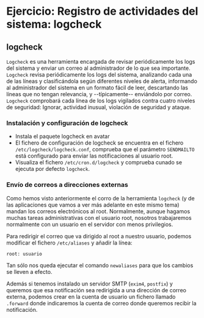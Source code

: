 # Ejercicio: Registro de actividades del sistema: logcheck

## logcheck

`Logcheck` es una herramienta encargada de revisar periódicamente los logs del sistema y enviar un correo al administrador de lo que sea importante. `Logcheck` revisa periódicamente los logs del sistema, analizando cada una de las líneas y clasificándola según diferentes niveles de alerta, informando al administrador del sistema en un formato fácil de leer, descartando las líneas que no tengan relevancia, y --típicamente-- enviándolo por correo. `Logcheck` comprobará cada línea de los logs vigilados contra cuatro niveles de seguridad: Ignorar, actividad inusual, violación de seguridad y ataque.  
  

### Instalación y configuración de logcheck

* Instala el paquete logcheck en avatar  
* El fichero de configuración de logcheck se encuentra en el fichero `/etc/logcheck/logcheck.conf`, comprueba que el parámetro `SENDMAILTO` está configurado para enviar las notificaciones al usuario root.  
* Visualiza el fichero `/etc/cron.d/logcheck` y comprueba cunado se ejecuta por defecto `logcheck`.  
  
### Envío de correos a direcciones externas

Como hemos visto anteriormente el corro de la herramienta `logcheck` (y de las aplicaciones que vamos a ver más adelante en este mismo tema) mandan los correos electrónicos al root. Normalmente, aunque hagamos muchas tareas administrativas con el usuario root, nosotros trabajaremos normalmente con un usuario en el servidor con menos privilegios.

Para redirigir el correo que va dirigido al root a nuestro usuario, podemos modificar el fichero `/etc/aliases` y añadir la línea:

    root: usuario

Tan sólo nos queda ejecutar el comando `newaliases` para que los cambios se lleven a efecto.  

Además si tenemos instalado un servidor SMTP (`exim4`, `postfix`) y queremos que esa notificación sea redirigida a una dirección de correo externa, podemos crear en la cuenta de usuario un fichero llamado `.forward` donde indicaremos la cuenta de correo donde queremos recibir la notificación.